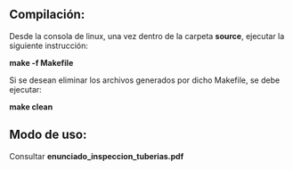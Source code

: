 ## Compilación:

Desde la consola de linux, una vez dentro de la carpeta **source**, ejecutar la siguiente instrucción:

**make -f Makefile**

Si se desean eliminar los archivos generados por dicho Makefile, se debe ejecutar:

**make clean**

## Modo de uso:

Consultar **enunciado_inspeccion_tuberias.pdf**
